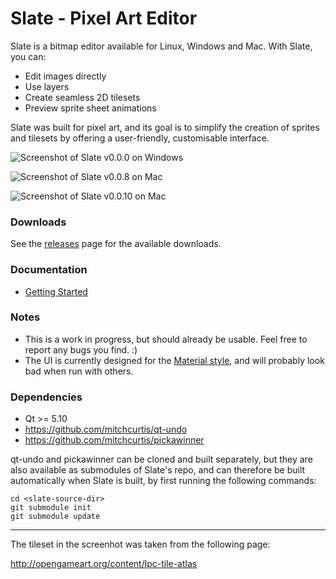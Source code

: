 # Slate - Pixel Art Editor

Slate is a bitmap editor available for Linux, Windows and Mac. With Slate, you can:

- Edit images directly
- Use layers
- Create seamless 2D tilesets
- Preview sprite sheet animations

Slate was built for pixel art, and its goal is to simplify the creation of sprites and tilesets by offering a user-friendly, customisable interface.

![Screenshot of Slate v0.0.0 on Windows](https://github.com/mitchcurtis/slate/blob/master/doc/images/slate-v0.0.0-windows.png "Screenshot of Slate v0.0.0 on Windows")

![Screenshot of Slate v0.0.8 on Mac](https://github.com/mitchcurtis/slate/blob/master/doc/images/slate-v0.0.8-mac.png "Screenshot of Slate v0.0.8 on Mac")

![Screenshot of Slate v0.0.10 on Mac](https://github.com/mitchcurtis/slate/blob/master/doc/images/slate-v0.0.10-mac.png "Screenshot of Slate v0.0.10 on Mac")

### Downloads ###

See the [releases](https://github.com/mitchcurtis/slate/releases) page for the available downloads.

### Documentation ###
- [Getting Started](https://github.com/mitchcurtis/slate/blob/master/doc/getting-started.md)

### Notes ###
- This is a work in progress, but should already be usable. Feel free to report any bugs you find. :)
- The UI is currently designed for the [Material style](http://doc.qt.io/qt-5/qtquickcontrols2-material.html), and will probably look bad when run with others.

### Dependencies ###

* Qt >= 5.10
* https://github.com/mitchcurtis/qt-undo
* https://github.com/mitchcurtis/pickawinner

qt-undo and pickawinner can be cloned and built separately, but they are also available as submodules of Slate's repo, and can therefore be built automatically when
Slate is built, by first running the following commands:

    cd <slate-source-dir>
    git submodule init
    git submodule update

---

The tileset in the screenhot was taken from the following page:

http://opengameart.org/content/lpc-tile-atlas
